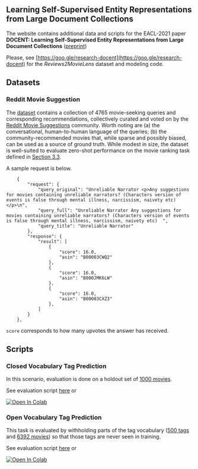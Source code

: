 <!-- ## DOCENT: Learning Self-Supervised Entity Representations from Large Document Collections -->

## Learning Self-Supervised Entity Representations from Large Document Collections

The website contains additional data and scripts for the EACL-2021 paper **DOCENT: Learning Self-Supervised Entity Representations from Large Document Collections** ([preprint](http://storage.googleapis.com/gresearch/docent/docent_eacl2021_final_v3.pdf))

Please, see [https://goo.gle/research-docent](https://goo.gle/research-docent) for the *Reviews2MovieLens* dataset and modeling code. 

## Datasets

### Reddit Movie Suggestion

The [dataset](https://github.com/urikz/docent/raw/gh-pages/docent/reddit/reddit.json) contains a collection of 4765 movie-seeking queries and corresponding recommendations, collectively curated and voted on by the [Reddit Movie Suggestions](https://www.reddit.com/r/MovieSuggestions) community. Worth noting are (a) the conversational, human-to-human language of the queries; (b) the community-recommended movies that, while sparse and possibly biased, can be used as a source of ground truth. While modest in size, the dataset is well-suited to evaluate zero-shot performance on the movie ranking task defined in [Section 3.3](http://storage.googleapis.com/gresearch/docent/docent_eacl2021_final_v3.pdf).

A sample request is below. 
```
    {
        "request": {
            "query_original": "Unreliable Narrator <p>Any suggestions for movies containing unreliable narrators? (Characters version of events is false through mental illness, narcissism, naivety etc) </p>\n",
            "query_full": "Unreliable Narrator Any suggestions for movies containing unreliable narrators? (Characters version of events is false through mental illness, narcissism, naivety etc)  ",
            "query_title": "Unreliable Narrator"
        },
        "response": {
            "result": [
                {
                    "score": 16.0,
                    "asin": "B00003CWQ2"
                },
                {
                    "score": 16.0,
                    "asin": "B000JMK6LW"
                },
                {
                    "score": 16.0,
                    "asin": "B00003CXZ3"
                },
            ]
        }
    },
```

``score`` corresponds to how many upvotes the answer has received.

## Scripts

### Closed Vocabulary Tag Prediction

In this scenario, evaluation is done on a holdout set of [1000 movies](https://urikz-research-docent.s3.us-west-1.amazonaws.com/MovieLensTagPrediction/MoviesHoldout/Data/test.asin.csv).

See evaluation script [here](https://github.com/urikz/docent/blob/gh-pages/docent/tag/closed/MoviesHoldoutEval.ipynb) or

[![Open In Colab](https://colab.research.google.com/assets/colab-badge.svg)](https://colab.research.google.com/github/urikz/docent/blob/gh-pages/docent/tag/closed/MoviesHoldoutEval.ipynb)

### Open Vocabulary Tag Prediction

This task is evaluated by withholding parts of the tag vocabulary ([500 tags](https://urikz-research-docent.s3.us-west-1.amazonaws.com/MovieLensTagPrediction/TagsHoldout/Data/test.tag.csv) and [6392 movies](https://urikz-research-docent.s3.us-west-1.amazonaws.com/MovieLensTagPrediction/TagsHoldout/Data/test.asin.csv)) so that those tags are never seen in training.

See evaluation script [here](https://github.com/urikz/docent/blob/gh-pages/docent/tag/open/TagsHoldoutEval.ipynb) or

[![Open In Colab](https://colab.research.google.com/assets/colab-badge.svg)](https://colab.research.google.com/github/urikz/docent/blob/gh-pages/docent/tag/open/TagsHoldoutEval.ipynb)


<!-- ## Citation

Please cite the following paper if you use the data in any way:
```bibtex
TBD
```
 -->